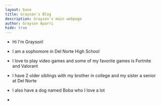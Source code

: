 ```yaml
---
layout: base
title: Grayson's Blog
description: Grayson's main webpage
author: Grayson Aparri
hide: true
---
```


- Hi I'm Grayson! 

- I am a sophomore in Del Norte High School

- I love to play video games and some of my favorite games is Fortnite and Valorant



- I have 2 older siblings with my brother in college and my sister a senior at Del Norte

- I also have a dog named Boba who I love a lot

- 